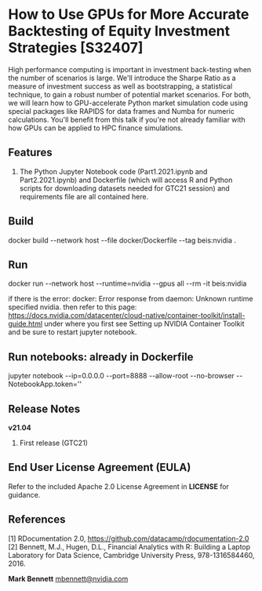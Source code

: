 # How to Use GPUs for More Accurate Backtesting of Equity Investment Strategies [S32407]
High performance computing is important in investment back-testing when the number of scenarios is large. We'll introduce the Sharpe Ratio as a measure of investment success as well as bootstrapping, a statistical technique, to gain a robust number of potential market scenarios. For both, we will learn how to GPU-accelerate Python market simulation code using special packages like RAPIDS for data frames and Numba for numeric calculations. You'll benefit from this talk if you're not already familiar with how GPUs can be applied to HPC finance simulations.

## Features
1. The Python Jupyter Notebook code (Part1.2021.ipynb and Part2.2021.ipynb) and Dockerfile (which will access R and Python scripts for downloading datasets needed for GTC21 session) and requirements file are all contained here.<br>

## Build
docker build --network host --file docker/Dockerfile --tag beis:nvidia .

## Run 
docker run --network host --runtime=nvidia --gpus all --rm -it beis:nvidia

if there is the error: docker: Error response from daemon: Unknown runtime specified nvidia.
then refer to this page: https://docs.nvidia.com/datacenter/cloud-native/container-toolkit/install-guide.html
under where you first see Setting up NVIDIA Container Toolkit and be sure to restart jupyter notebook.

## Run notebooks: already in Dockerfile
jupyter notebook --ip=0.0.0.0 --port=8888 --allow-root --no-browser --NotebookApp.token=''

## Release Notes
**v21.04**
1. First release (GTC21) <br>

## End User License Agreement (EULA)
Refer to the included Apache 2.0 License Agreement in **LICENSE** for guidance.

## References
[1] RDocumentation 2.0, https://github.com/datacamp/rdocumentation-2.0 <br>
[2] Bennett, M.J., Hugen, D.L., Financial Analytics with R: Building a Laptop Laboratory for Data Science, Cambridge University Press, 978-1316584460, 2016.

**Mark Bennett** mbennett@nvidia.com
